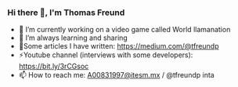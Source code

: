 ### Hi there 👋, I'm Thomas Freund

- 🔭 I’m currently working on a video game called World llamanation
- 🌱 I’m always learning and sharing 
- 💬Some articles I have written: https://medium.com/@tfreundp
- ⚡Youtube channel (interviews with some developers): https://bit.ly/3rCGsoc
- 📫 How to reach me:  A00831997@itesm.mx / @tfreundp inta


<!--
**themanfred/themanfred** is a ✨ _special_ ✨ repository because its `README.md` (this file) appears on your GitHub profile.

Here are some ideas to get you started:

- 🔭 I’m currently working on ...
- 🌱 I’m currently learning ...
- 👯 I’m looking to collaborate on ...
- 🤔 I’m looking for help with ...
- 💬 Ask me about ...
- 📫 How to reach me: ...
- 😄 Pronouns: ...
- ⚡ Fun fact: ...
-->
